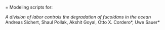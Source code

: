 = Modeling scripts for:

*A division of labor controls the degradation of fucoidans in the ocean* 
Andreas Sichert, Shaul Pollak, Akshit Goyal, Otto X. Cordero*, Uwe Sauer*
